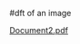 
#dft of an image

[Document2.pdf](https://github.com/abhilashranaa/abhilashranaa/files/8328906/Document2.pdf)

